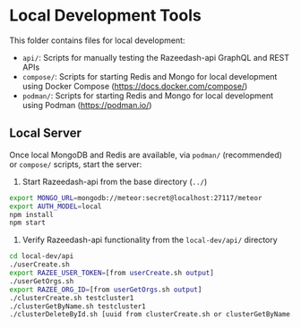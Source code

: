 # Local Development Tools

This folder contains files for local development:
- `api/`: Scripts for manually testing the Razeedash-api GraphQL and REST APIs
- `compose/`: Scripts for starting Redis and Mongo for local development using Docker Compose (https://docs.docker.com/compose/)
- `podman/`: Scripts for starting Redis and Mongo for local development using Podman (https://podman.io/)

## Local Server

Once local MongoDB and Redis are available, via `podman/` (recommended) or `compose/` scripts, start the server:

1. Start Razeedash-api from the base directory (`../`)
```bash
export MONGO_URL=mongodb://meteor:secret@localhost:27117/meteor
export AUTH_MODEL=local
npm install
npm start
```
1. Verify Razeedash-api functionality from the `local-dev/api/` directory
```bash
cd local-dev/api
./userCreate.sh
export RAZEE_USER_TOKEN=[from userCreate.sh output]
./userGetOrgs.sh
export RAZEE_ORG_ID=[from userGetOrgs.sh output]
./clusterCreate.sh testcluster1
./clusterGetByName.sh testcluster1
./clusterDeleteById.sh [uuid from clusterCreate.sh or clusterGetByName.sh output]
```
